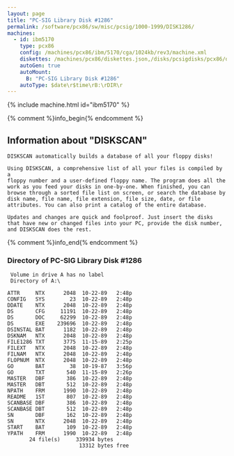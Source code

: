 ```yaml
---
layout: page
title: "PC-SIG Library Disk #1286"
permalink: /software/pcx86/sw/misc/pcsig/1000-1999/DISK1286/
machines:
  - id: ibm5170
    type: pcx86
    config: /machines/pcx86/ibm/5170/cga/1024kb/rev3/machine.xml
    diskettes: /machines/pcx86/diskettes.json,/disks/pcsigdisks/pcx86/diskettes.json
    autoGen: true
    autoMount:
      B: "PC-SIG Library Disk #1286"
    autoType: $date\r$time\rB:\rDIR\r
---
```


{% include machine.html id="ibm5170" %}

{% comment %}info_begin{% endcomment %}

## Information about "DISKSCAN"

    DISKSCAN automatically builds a database of all your floppy disks!
    
    Using DISKSCAN, a comprehensive list of all your files is compiled by a
    floppy number and a user-defined floppy name. The program does all the
    work as you feed your disks in one-by-one. When finished, you can
    browse through a sorted file list on screen, or search the database by
    disk name, file name, file extension, file size, date, or file
    attributes. You can also print a catalog of the entire database.
    
    Updates and changes are quick and foolproof. Just insert the disks
    that have new or changed files into your PC, provide the disk number,
    and DISKSCAN does the rest.
{% comment %}info_end{% endcomment %}


### Directory of PC-SIG Library Disk #1286

     Volume in drive A has no label
     Directory of A:\

    ATTR     NTX      2048  10-22-89   2:48p
    CONFIG   SYS        23  10-22-89   2:48p
    DDATE    NTX      2048  10-22-89   2:48p
    DS       CFG     11191  10-22-89   2:48p
    DS       DOC     62299  10-22-89   2:48p
    DS       EXE    239696  10-22-89   2:48p
    DSINSTAL BAT      1182  10-22-89   2:48p
    DSKNAM   NTX      2048  10-22-89   2:48p
    FILE1286 TXT      3775  11-15-89   2:25p
    FILEXT   NTX      2048  10-22-89   2:48p
    FILNAM   NTX      2048  10-22-89   2:48p
    FLOPNUM  NTX      2048  10-22-89   2:48p
    GO       BAT        38  10-19-87   3:56p
    GO       TXT       540  11-15-89   2:26p
    MASTER   DBF       386  10-22-89   2:48p
    MASTER   DBT       512  10-22-89   2:48p
    NPATH    FRM      1990  10-22-89   2:48p
    README   1ST       807  10-22-89   2:48p
    SCANBASE DBF       386  10-22-89   2:48p
    SCANBASE DBT       512  10-22-89   2:48p
    SN       DBF       162  10-22-89   2:48p
    SN       NTX      2048  10-22-89   2:48p
    START    BAT       109  10-22-89   2:48p
    YPATH    FRM      1990  10-22-89   2:48p
           24 file(s)     339934 bytes
                           13312 bytes free
